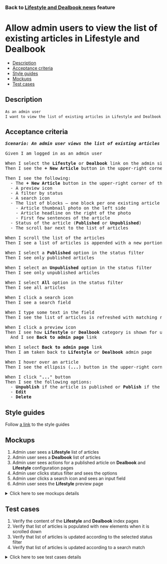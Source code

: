 ### Back to [Lifestyle and Dealbook news](../../) feature

# Allow admin users to view the list of existing articles in Lifestyle and Dealbook

- [Description](#description)
- [Acceptance criteria](#acceptance-criteria)
- [Style guides](#style-guides)
- [Mockups](#mockups)
- [Test cases](#test-cases)

## Description

    As an admin user
    I want to view the list of existing articles in Lifestyle and Dealbook

## Acceptance criteria

<pre>
<b><i>Scenario: An admin user views the list of existing articles in Lifestyle and Dealbook</i></b>

Given I am logged in as an admin user

When I select the <b>Lifestyle</b> or <b>Dealbook</b> link on the admin side
Then I see the <b>+ New Article</b> button in the upper-right corner of the page

Then I see the following:
  - The <b>+ New Article</b> button in the upper-right corner of the page
  - A preview icon
  - A filter by status
  - A search icon
  - The list of blocks – one block per one existing article – where each block has:
    - Article thumbnail photo on the left side
    - Article headline on the right of the photo
    - First few sentences of the article
  - Status of the article (<b>Published</b> or <b>Unpublished</b>)
  - The scroll bar next to the list of articles

When I scroll the list of the articles
Then I see a list of articles is appended with a new portion of articles

When I select a <b>Published</b> option in the status filter
Then I see only published articles

When I select an <b>Unpublished</b> option in the status filter
Then I see only unpublished articles

When I select <b>All</b> option in the status filter
Then I see all articles

When I click a search icon
Then I see a search field

When I type some text in the field
Then I see the list of articles is refreshed with matching results

When I click a preview icon
Then I see how <b>Lifestyle</b> or <b>Dealbook</b> category is shown for users
  And I see <b>Back to admin page</b> link

When I select <b>Back to admin page</b> link
Then I am taken back to <b>Lifestyle</b> or <b>Dealbook</b> admin page

When I hover over an article
Then I see the ellipsis (<b>...</b>) button in the upper-right corner

When I click "<b>...</b>" button
Then I see the following options:
  - <b>Unpublish</b> if the article is published or <b>Publish</b> if the article is unpublished
  - <b>Edit</b>
  - <b>Delete</b>
</pre>

## Style guides

Follow [a link](https://www.figma.com/proto/0zkkf5WC77OSpvyD6YXpFE/Style-guides?page-id=0%3A1&node-id=19%3A5368&viewport=266%2C48%2C0.54&scaling=min-zoom&starting-point-node-id=19%3A5368) to the style guides

## Mockups

1. Admin user sees a <b>Lifestyle</b> list of articles
2. Admin user sees a <b>Dealbook</b> list of articles
3. Admin user sees actions for a published article on <b>Dealbook</b> and <b>Lifestyle</b> configuration pages
4. Admin user clicks status filter and sees the options
5. Admin user clicks a search icon and sees an input field
6. Admin user sees the <b>Lifestyle</b> preview page

<details>
  <summary>Click here to see mockups details</summary>

**1. Admin user sees a Lifestyle list of articles:**

![Admin user sees a Lifestyle list of articles](/sports_hub_portal/web_application_features/lifestyle_dealbook_news/images/lifestyle_index_page.png)

**2. Admin user sees a Dealbook list of articles:**

![Admin user sees a Dealbook list of articles](/sports_hub_portal/web_application_features/lifestyle_dealbook_news/images/dealbook_index_page.png)

**3. Admin user sees actions for a published article on Dealbook and Lifestyle configuration pages:**

![Admin user sees actions for a published article on Dealbook and Lifestyle configuration pages](/sports_hub_portal/web_application_features/lifestyle_dealbook_news/images/article_actions_index_page.png)

**4. Admin user clicks status filter and sees the options:**

![Admin user clicks status filter and sees the options](/sports_hub_portal/web_application_features/lifestyle_dealbook_news/images/status_filter_options.png)

**5. Admin user clicks a search icon and sees an input field:**

![Admin user clicks a search icon and sees an input field](/sports_hub_portal/web_application_features/lifestyle_dealbook_news/images/search_field.png)

**6. Admin user sees the Lifestyle preview page:**

![Admin user sees the Lifestyle preview page](/sports_hub_portal/web_application_features/lifestyle_dealbook_news/images/lifestyle_preview_page.png)

</details>

## Test cases

1. Verify the content of the <b>Lifestyle</b> and <b>Dealbook</b> index pages
2. Verify that list of articles is populated with new elements when it is scrolled down
3. Verify that list of articles is updated according to the selected status filter
4. Verify that list of articles is updated according to a search match

<details>
  <summary>Click here to see test cases details</summary>

### **#1. Verify the content of the Lifestyle and Dealbook index pages**

|Preconditions|Steps|Expected result
--------------|-----|----------
|- Log in with admin account</br>- Go to <b>Lifestyle</b> and <b>Dealbook</b>|1) Examine the index pages for <b>Lifestyle</b> and <b>Dealbook</b>|1) There are blocks of articles where each block has:</br>- Article thumbnail photo on the left side</br>- Article headline on the right of the photo</br>- First few sentences of the article</br>- Status of the article (<b>Published/Unpublished</b>)|

### **#2. Verify that list of articles is populated with new elements when it is scrolled down**

|Preconditions|Steps|Expected result
--------------|-----|----------
|- Log in with admin account</br>- Go to <b>Lifestyle</b> and <b>Dealbook</b></br>- There are a lot of articles to load|1) Move through the list of articles</br>2) Check if the articles list is loaded|2) When an admin moves through the list of articles, the articles are loaded|

### **#3. Verify that list of articles is updated according to the selected status filter**

|Preconditions|Steps|Expected result
--------------|-----|----------
|- Log in with admin account</br>- Go to <b>Lifestyle</b> and <b>Dealbook</b></br>- There are a lot of articles to load|1) In the status filter, select the <b>Published</b> option</br>2) Check if the list with articles is updated</br>3) In the status filter, select the <b>Unpublished</b> option</br>4) Check if the list with articles is updated</br>5) In the status filter, select the <b>All</b> option</br>6) Check if the list with articles is updated|2) Only published articles are shown</br>4) Only unpublished articles are shown</br>6) All articles are shown|

### **#4. Verify that list of articles is updated according to a search match**

|Preconditions|Steps|Expected result
--------------|-----|----------
|- Log in with admin account</br>- Go to <b>Lifestyle</b> and <b>Dealbook</b></br>- There are a lot of articles to load|1) Click a search icon</br>2) Type some text to the field|1) An input field appears</br>2) The list of articles is updated with match|

</details>
